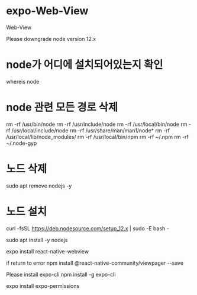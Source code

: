 # expo-Web-View
Web-View

Please downgrade node version 12.x

# node가 어디에 설치되어있는지 확인
whereis node

# node 관련 모든 경로 삭제
rm -rf /usr/bin/node
rm -rf /usr/include/node
rm -rf /usr/local/bin/node
rm -rf /usr/local/include/node
rm -rf /usr/share/man/man1/node*
rm -rf /usr/local/lib/node_modules/
rm -rf /usr/local/bin/npm
rm -rf ~/.npm
rm -rf ~/.node-gyp

# 노드 삭제
sudo apt remove nodejs -y

# 노드 설치
curl -fsSL https://deb.nodesource.com/setup_12.x | sudo -E bash -


sudo apt install -y nodejs


expo install react-native-webview

if return to error
npm install @react-native-community/viewpager --save

Please install expo-cli
npm install -g expo-cli


expo install expo-permissions
